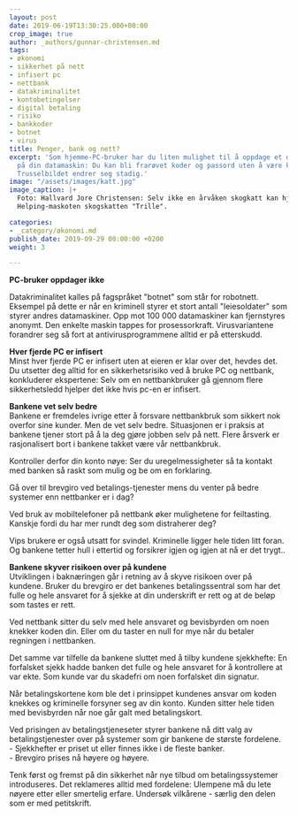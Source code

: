 ```yaml
---
layout: post
date: 2019-06-19T13:30:25.000+00:00
crop_image: true
author: _authors/gunnar-christensen.md
tags:
- økonomi
- sikkerhet på nett
- infisert pc
- nettbank
- datakriminalitet
- kontobetingelser
- digital betaling
- risiko
- bankkoder
- botnet
- virus
title: Penger, bank og nett?
excerpt: 'Som hjemme-PC-bruker har du liten mulighet til å oppdage et data-innbrudd
  på din datamaskin: Du kan bli frarøvet koder og passord uten å være klar over det.
  Trusselbildet endrer seg stadig.'
image: "/assets/images/katt.jpg"
image_caption: |+
  Foto: Hallvard Jore Christensen: Selv ikke en årvåken skogkatt kan hjelpe deg når du er utsatt for datakriminalitet og identitetstyveri.
  Helping-maskoten skogskatten "Trille".

categories:
- _category/økonomi.md
publish_date: 2019-09-29 00:00:00 +0200
weight: 3

---
```

**PC-bruker oppdager ikke**

Datakriminalitet kalles på fagspråket "botnet" som står for robotnett. Eksempel på dette er når en kriminell styrer et stort antall "leiesoldater" som styrer andres datamaskiner. Opp mot 100 000 datamaskiner kan fjernstyres anonymt. Den enkelte maskin tappes for prosessorkraft. Virusvariantene forandrer seg så fort at antivirusprogrammene alltid er på etterskudd.

**Hver fjerde PC er infisert**  
Minst hver fjerde PC er infisert uten at eieren er klar over det, hevdes det. Du utsetter deg alltid for en sikkerhetsrisiko ved å bruke PC og nettbank, konkluderer ekspertene: Selv om en nettbankbruker gå gjennom flere sikkerhetsledd hjelper det ikke hvis pc-en er infisert.

**Bankene vet selv bedre**  
Bankene er fremdeles ivrige etter å forsvare nettbankbruk som sikkert nok overfor sine kunder. Men de vet selv bedre. Situasjonen er i praksis at bankene tjener stort på å la deg gjøre jobben selv på nett. Flere årsverk er rasjonalisert bort i bankene takket være vår nettbankbruk.

Kontroller derfor din konto nøye: Ser du uregelmessigheter så ta kontakt med banken så raskt som mulig og be om en forklaring.

Gå over til brevgiro ved betalings-tjenester mens du venter på bedre systemer enn nettbanker er i dag?

Ved bruk av mobiltelefoner på nettbank øker mulighetene for feiltasting. Kanskje fordi du har mer rundt deg som distraherer deg?

Vips brukere er også utsatt for svindel. Kriminelle ligger hele tiden litt foran. Og bankene tetter hull i ettertid og forsikrer igjen og igjen at nå er det trygt..

**Bankene skyver risikoen over på kundene**  
Utviklingen i baknæringen går i retning av å skyve risikoen over på kundene. Bruker du brevgiro er det bankenes betalingssentral som har det fulle og hele ansvaret for å sjekke at din underskrift er rett og at de beløp som tastes er rett.

Ved nettbank sitter du selv med hele ansvaret og bevisbyrden om noen knekker koden din. Eller om du taster en null for mye når du betaler regningen i nettbanken.

Det samme var tilfelle da bankene sluttet med å tilby kundene sjekkhefte: En forfalsket sjekk hadde banken det fulle og hele ansvaret for å kontrollere at var ekte. Som kunde var du skadefri om noen forfalsket din signatur.

Når betalingskortene kom ble det i prinsippet kundenes ansvar om koden knekkes og kriminelle forsyner seg av din konto. Kunden sitter hele tiden med bevisbyrden når noe går galt med betalingskort.

Ved prisingen av betalingstjeneseter styrer bankene nå ditt valg av betalingstjenester over på systemer som gir bankene de største fordelene.  
\- Sjekkhefter er priset ut eller finnes ikke i de fleste banker.  
\- Brevgiro prises nå høyere og høyere.

Tenk først og fremst på din sikkerhet når nye tilbud om betalingssystemer introduseres. Det reklameres alltid med fordelene: Ulempene må du lete nøyere etter eller smertelig erfare. Undersøk vilkårene - særlig den delen som er med petitskrift.